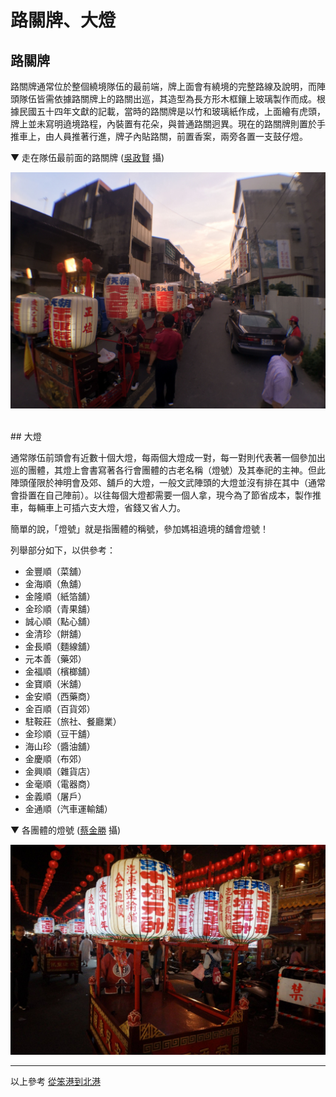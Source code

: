# 路關牌、大燈

## 路關牌

路關牌通常位於整個繞境隊伍的最前端，牌上面會有繞境的完整路線及說明，而陣頭隊伍皆需依據路關牌上的路關出巡，其造型為長方形木框鑲上玻璃製作而成。根據民國五十四年文獻的記載，當時的路關牌是以竹和玻璃紙作成，上面繪有虎頭，牌上並未寫明遶境路程，內裝置有花朵，與普通路關迥異。現在的路關牌則置於手推車上，由人員推著行進，牌子內貼路關，前置香案，兩旁各置一支鼓仔燈。

▼ 走在隊伍最前面的路關牌 ([吳政賢](https://www.facebook.com/comdan66) 攝)

![](img/IMG_0073.jpg)


<br/>
## 大燈

通常隊伍前頭會有近數十個大燈，每兩個大燈成一對，每一對則代表著一個參加出巡的團體，其燈上會書寫著各行會團體的古老名稱（燈號）及其奉祀的主神。但此陣頭僅限於神明會及郊、舖戶的大燈，一般文武陣頭的大燈並沒有排在其中（通常會掛置在自己陣前）。以往每個大燈都需要一個人拿，現今為了節省成本，製作推車，每輛車上可插六支大燈，省錢又省人力。

簡單的說，「燈號」就是指團體的稱號，參加媽祖遶境的舖會燈號！

列舉部分如下，以供參考：

* 金豐順（菜舖）
* 金海順（魚舖）
* 金隆順（紙箔舖）
* 金珍順（青果舖）
* 誠心順（點心舖）
* 金清珍（餅舖）
* 金長順（麵線舖）
* 元本善（藥郊）
* 金福順（檳榔舖）
* 金寶順（米舖）
* 金安順（西藥商）
* 金百順（百貨郊）
* 駐鞍莊（旅社、餐廳業）
* 金珍順（豆干舖）
* 海山珍（醬油舖）
* 金慶順（布郊）
* 金興順（雜貨店）
* 金毫順（電器商）
* 金義順（屠戶）
* 金通順（汽車運輸舖）

▼ 各團體的燈號 ([蔡金勝](https://www.facebook.com/profile.php?id=1531070458) 攝)

![](img/11187234_10206758446189692_5869465894215317542_o.jpg)

---

以上參考 [從笨港到北港](http://www.cuy.ylc.edu.tw/~cuy14/eBook/ch3-4.htm)